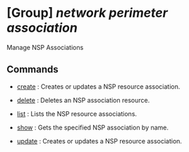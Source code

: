 # [Group] _network perimeter association_

Manage NSP Associations

## Commands

- [create](/Commands/network/perimeter/association/_create.md)
: Creates or updates a NSP resource association.

- [delete](/Commands/network/perimeter/association/_delete.md)
: Deletes an NSP association resource.

- [list](/Commands/network/perimeter/association/_list.md)
: Lists the NSP resource associations.

- [show](/Commands/network/perimeter/association/_show.md)
: Gets the specified NSP association by name.

- [update](/Commands/network/perimeter/association/_update.md)
: Creates or updates a NSP resource association.
